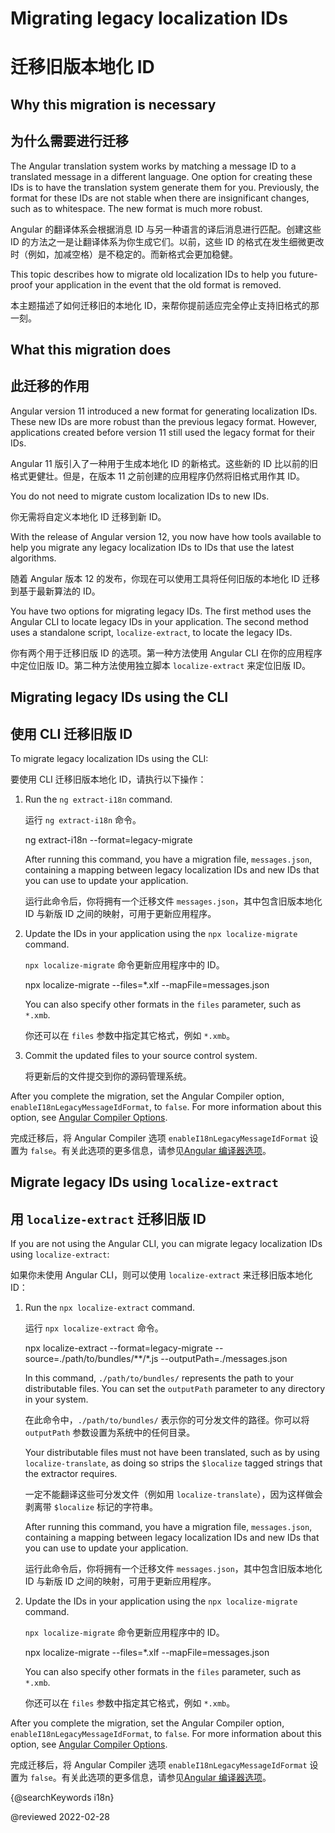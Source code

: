 # Migrating legacy localization IDs

# 迁移旧版本地化 ID

## Why this migration is necessary

## 为什么需要进行迁移

The Angular translation system works by matching a message ID to a translated message in a different language.
One option for creating these IDs is to have the translation system generate them for you.
Previously, the format for these IDs are not stable when there are insignificant changes, such as to whitespace.
The new format is much more robust.

Angular 的翻译体系会根据消息 ID 与另一种语言的译后消息进行匹配。创建这些 ID 的方法之一是让翻译体系为你生成它们。以前，这些 ID 的格式在发生细微更改时（例如，加减空格）是不稳定的。而新格式会更加稳健。

This topic describes how to migrate old localization IDs to help you future-proof your application in the event that the old format is removed.

本主题描述了如何迁移旧的本地化 ID，来帮你提前适应完全停止支持旧格式的那一刻。

## What this migration does

## 此迁移的作用

Angular version 11 introduced a new format for generating localization IDs.
These new IDs are more robust than the previous legacy format.
However, applications created before version 11 still used the legacy format for their IDs.

Angular 11 版引入了一种用于生成本地化 ID 的新格式。这些新的 ID 比以前的旧格式更健壮。但是，在版本 11 之前创建的应用程序仍然将旧格式用作其 ID。

<div class="alert is-helpful">

You do not need to migrate custom localization IDs to new IDs.

你无需将自定义本地化 ID 迁移到新 ID。

</div>

With the release of Angular version 12, you now have how tools available to help you migrate any legacy localization IDs to IDs that use the latest algorithms.

随着 Angular 版本 12 的发布，你现在可以使用工具将任何旧版的本地化 ID 迁移到基于最新算法的 ID。

You have two options for migrating legacy IDs.
The first method uses the Angular CLI to locate legacy IDs in your application.
The second method uses a standalone script, `localize-extract`, to locate the legacy IDs.

你有两个用于迁移旧版 ID 的选项。第一种方法使用 Angular CLI 在你的应用程序中定位旧版 ID。第二种方法使用独立脚本 `localize-extract` 来定位旧版 ID。

## Migrating legacy IDs using the CLI

## 使用 CLI 迁移旧版 ID

To migrate legacy localization IDs using the CLI:

要使用 CLI 迁移旧版本地化 ID，请执行以下操作：

1. Run the `ng extract-i18n` command.

   运行 `ng extract-i18n` 命令。

   <code-example format="shell" language="shell">

   ng extract-i18n --format=legacy-migrate

   </code-example>

   After running this command, you have a migration file, `messages.json`, containing a mapping between legacy localization IDs and new IDs that you can use to update your application.

   运行此命令后，你将拥有一个迁移文件 `messages.json`，其中包含旧版本地化 ID 与新版 ID 之间的映射，可用于更新应用程序。

1. Update the IDs in your application using the `npx localize-migrate` command.

   `npx localize-migrate` 命令更新应用程序中的 ID。

   <code-example format="shell" language="shell">

   npx localize-migrate --files=*.xlf --mapFile=messages.json

   </code-example>

   <div class="alert is-helpful">

   You can also specify other formats in the `files` parameter, such as `*.xmb`.

   你还可以在 `files` 参数中指定其它格式，例如 `*.xmb`。

   </div>

1. Commit the updated files to your source control system.

   将更新后的文件提交到你的源码管理系统。

After you complete the migration, set the Angular Compiler option, `enableI18nLegacyMessageIdFormat`, to `false`.
For more information about this option, see [Angular Compiler Options](guide/angular-compiler-options#enablei18nlegacymessageidformat).

完成迁移后，将 Angular Compiler 选项 `enableI18nLegacyMessageIdFormat` 设置为 `false`。有关此选项的更多信息，请参见[Angular 编译器选项](/guide/angular-compiler-options#enablei18nlegacymessageidformat)。

## Migrate legacy IDs using `localize-extract`

## 用 `localize-extract` 迁移旧版 ID

If you are not using the Angular CLI, you can migrate legacy localization IDs using `localize-extract`:

如果你未使用 Angular CLI，则可以使用 `localize-extract` 来迁移旧版本地化 ID：

1. Run the `npx localize-extract` command.

   运行 `npx localize-extract` 命令。

   <code-example format="shell" language="shell">

   npx localize-extract --format=legacy-migrate --source=./path/to/bundles/**/*.js --outputPath=./messages.json

   </code-example>

   In this command, `./path/to/bundles/` represents the path to your distributable files.
   You can set the `outputPath` parameter to any directory in your system.

   在此命令中，`./path/to/bundles/` 表示你的可分发文件的路径。你可以将 `outputPath` 参数设置为系统中的任何目录。

   <div class="alert is-helpful">

   Your distributable files must not have been translated, such as by using `localize-translate`, as doing so strips the `$localize` tagged strings that the extractor requires.

   一定不能翻译这些可分发文件（例如用 `localize-translate`），因为这样做会剥离带 `$localize` 标记的字符串。

   </div>

   After running this command, you have a migration file, `messages.json`, containing a mapping between legacy localization IDs and new IDs that you can use to update your application.

   运行此命令后，你将拥有一个迁移文件 `messages.json`，其中包含旧版本地化 ID 与新版 ID 之间的映射，可用于更新应用程序。

1. Update the IDs in your application using the `npx localize-migrate` command.

   `npx localize-migrate` 命令更新应用程序中的 ID。

   <code-example format="shell" language="shell">

   npx localize-migrate --files=*.xlf --mapFile=messages.json

   </code-example>

   <div class="alert is-helpful">

   You can also specify other formats in the `files` parameter, such as `*.xmb`.

   你还可以在 `files` 参数中指定其它格式，例如 `*.xmb`。

   </div>

After you complete the migration, set the Angular Compiler option, `enableI18nLegacyMessageIdFormat`, to `false`.
For more information about this option, see [Angular Compiler Options](guide/angular-compiler-options#enablei18nlegacymessageidformat).

完成迁移后，将 Angular Compiler 选项 `enableI18nLegacyMessageIdFormat` 设置为 `false`。有关此选项的更多信息，请参见[Angular 编译器选项](/guide/angular-compiler-options#enablei18nlegacymessageidformat)。

{@searchKeywords i18n}

<!-- links -->

<!-- external links -->

<!-- end links -->

@reviewed 2022-02-28